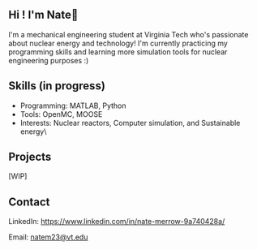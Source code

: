 ## Hi ! I'm Nate👋

I'm a mechanical engineering student at Virginia Tech who's passionate about nuclear energy and technology! 
I'm currently practicing my programming skills and learning more simulation tools for nuclear engineering purposes :)

## Skills (in progress)
- Programming: MATLAB, Python
- Tools: OpenMC, MOOSE
- Interests: Nuclear reactors, Computer simulation, and Sustainable energy\

## Projects
[WIP]

## Contact
LinkedIn: https://www.linkedin.com/in/nate-merrow-9a740428a/

Email: natem23@vt.edu


<!--
**nate-merrow/nate-merrow** is a ✨ _special_ ✨ repository because its `README.md` (this file) appears on your GitHub profile.

Here are some ideas to get you started:

- 🔭 I’m currently working on ...
- 🌱 I’m currently learning ...
- 👯 I’m looking to collaborate on ...
- 🤔 I’m looking for help with ...
- 💬 Ask me about ...
- 📫 How to reach me: ...
- 😄 Pronouns: ...
- ⚡ Fun fact: ...
-->
